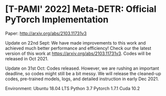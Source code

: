 # [T-PAMI' 2022] Meta-DETR: Official PyTorch Implementation


Paper: http://arxiv.org/abs/2103.11731v3

Update on 22nd Sept: We have made improvements to this work and achieved much better performance and efficiency! Check our the latest version of this work at https://arxiv.org/abs/2103.11731v3. Codes will be released in Oct 2021.

Update on 31st Oct: Codes released. However, we are rushing an important deadline, so codes might still be a bit messy. We will release the cleaned-up codes, pre-trained models, logs, and detailed instruction in early Dec 2021.

Environment:
Ubuntu 18.04 LTS
Python 3.7
Pytorch 1.7.1
Cuda 10.2

